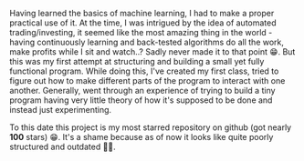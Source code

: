 Having learned the basics of machine learning, I had to make a proper practical use of it. At the time, I was intrigued by the idea of automated trading/investing, it seemed like the most amazing thing in the world - having continuously learning and back-tested algorithms do all the work, make profits while I sit and watch..? Sadly never made it to that point 😁. But this was my first attempt at structuring and building a small yet fully functional program. While doing this, I've created my first class, tried to figure out how to make different parts of the program to interact with one another. Generally, went through an experience of trying to build a tiny program having very little theory of how it's supposed to be done and instead just experimenting.

To this date this project is my most starred repository on github (got nearly **100** stars) 😁. It's a shame because as of now it looks like quite poorly structured and outdated 🤷‍♂️.
